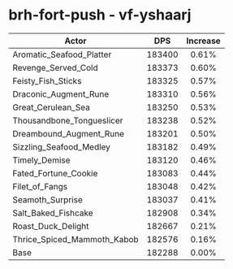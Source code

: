 # brh-fort-push - vf-yshaarj
| Actor | DPS | Increase |
|---|:---:|:---:|
|Aromatic_Seafood_Platter|183400|0.61%|
|Revenge_Served_Cold|183373|0.60%|
|Feisty_Fish_Sticks|183325|0.57%|
|Draconic_Augment_Rune|183310|0.56%|
|Great_Cerulean_Sea|183250|0.53%|
|Thousandbone_Tongueslicer|183238|0.52%|
|Dreambound_Augment_Rune|183201|0.50%|
|Sizzling_Seafood_Medley|183182|0.49%|
|Timely_Demise|183120|0.46%|
|Fated_Fortune_Cookie|183083|0.44%|
|Filet_of_Fangs|183048|0.42%|
|Seamoth_Surprise|183037|0.41%|
|Salt_Baked_Fishcake|182908|0.34%|
|Roast_Duck_Delight|182667|0.21%|
|Thrice_Spiced_Mammoth_Kabob|182576|0.16%|
|Base|182288|0.00%|
